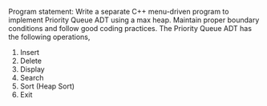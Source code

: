 Program statement:
Write a separate C++ menu-driven program to implement Priority Queue ADT using a max heap. Maintain proper boundary conditions and follow good coding practices. The Priority Queue ADT has the following operations,
1. Insert
2. Delete
3. Display
4. Search
5. Sort (Heap Sort)
6. Exit
